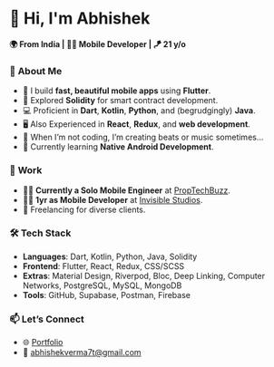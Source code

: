 # 👋 Hi, I'm **Abhishek**  
**🌍 From India | 🧑‍💻 Mobile Developer | 🪁 21 y/o**  


### 🚀 **About Me**  
- 🎯 I build **fast, beautiful mobile apps** using **Flutter**.
- 📜 Explored **Solidity** for smart contract development.
- 💻 Proficient in **Dart**, **Kotlin**, **Python**, and (begrudgingly) **Java**.  
- 🖥️ Also Experienced in **React**, **Redux**, and **web development**.  
- 🎵 When I’m not coding, I’m creating beats or music sometimes... 
- 🌱 Currently learning **Native Android Development**.  


### 💼 **Work**  
- 👨‍🎨 **Currently a Solo Mobile Engineer** at [PropTechBuzz](https://proptechbuzz.com).  
- 👨‍🎨 **1yr as Mobile Developer** at [Invisible Studios](https://invisible.af).  
- 🎯 Freelancing for diverse clients.  


### 🛠️ **Tech Stack**  
- **Languages**: Dart, Kotlin, Python, Java, Solidity  
- **Frontend**: Flutter, React, Redux, CSS/SCSS  
- **Extras**: Material Design, Riverpod, Bloc, Deep Linking, Computer Networks, PostgreSQL, MySQL, MongoDB
- **Tools**: GitHub, Supabase, Postman, Firebase  


### 📫 **Let’s Connect**  
- 🌐 [Portfolio](https://www.abhiiishek.work)  
- 📧 abhishekverma7t@gmail.com  
